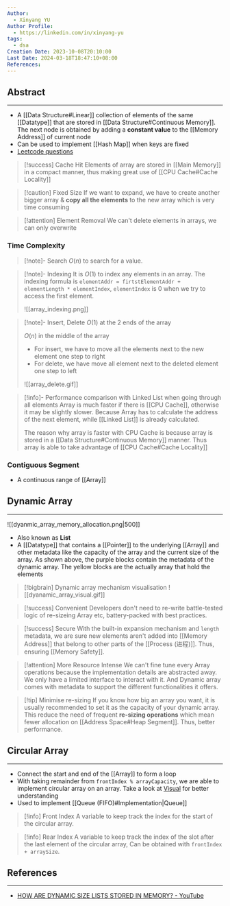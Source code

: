 ```yaml
---
Author:
  - Xinyang YU
Author Profile:
  - https://linkedin.com/in/xinyang-yu
tags:
  - dsa
Creation Date: 2023-10-08T20:10:00
Last Date: 2024-03-18T18:47:10+08:00
References: 
---
```

## Abstract
---
- A [[Data Structure#Linear]] collection of elements of the same [[Datatype]] that are stored in [[Data Structure#Continuous Memory]]. The next node is obtained by adding a **constant value** to the [[Memory Address]] of current node
- Can be used to implement [[Hash Map]] when keys are fixed
- [Leetcode questions](https://github.com/youngyangyang04/leetcode-master#%E6%95%B0%E7%BB%84)

>[!success] Cache Hit
> Elements of array are stored in [[Main Memory]] in a compact manner, thus making great use of [[CPU Cache#Cache Locality]]

>[!caution] Fixed Size
> If we want to expand, we have to create another bigger array & **copy all the elements** to the new array which is very time consuming 

>[!attention] Element Removal
> We can't delete elements in arrays, we can only overwrite

### Time Complexity 
>[!note]- Search
> $O(n)$ to search for a value.

>[!note]- Indexing
> It is $O(1)$  to index any elements in an array. The indexing formula is `elementAddr = firtstElementAddr + elementLength * elementIndex`, `elementIndex` is $0$ when we try to access the first element.
> 
> ![[array_indexing.png]]

>[!note]- Insert, Delete
> $O(1)$ at the 2 ends of the array
> 
> $O(n)$ in the middle of the array
> - For insert, we have to move all the elements next to the new element one step to right
> - For delete, we have move all element next to the deleted element one step to left
> 
> ![[array_delete.gif]]

>[!info]- Performance comparison with Linked List when going through all elements
> Array is much faster if there is [[CPU Cache]], otherwise it may be slightly slower. Because Array has to calculate the address of the next element, while [[Linked List]] is already calculated.
> 
> The reason why array is faster with CPU Cache is because array is stored in a [[Data Structure#Continuous Memory]] manner. Thus array is able to take advantage of [[CPU Cache#Cache Locality]]

### Contiguous Segment
- A continuous range of [[Array]]


## Dynamic Array
---
![[dyanmic_array_memory_allocation.png|500]]
- Also known as **List**
- A [[Datatype]] that contains a [[Pointer]] to the underlying [[Array]] and other metadata like the capacity of the array and the current size of the array. As shown above, the purple blocks contain the metadata of the dynamic array. The yellow blocks are the actually array that hold the elements


>[!bigbrain] Dynamic array mechanism visualisation
> ![[dyanamic_array_visual.gif]]


>[!success] Convenient
> Developers don't need to re-write battle-tested logic of re-sizeing Array etc, battery-packed with best practices.

>[!success] Secure
> With the built-in expansion mechanism and `length` metadata, we are sure new elements aren't added into [[Memory Address]] that belong to other parts of the [[Process (进程)]]. Thus, ensuring [[Memory Safety]].

>[!attention] More Resource Intense
> We can't fine tune every Array operations because the implementation details are abstracted away. We only have a limited interface to interact with it. And Dynamic array comes with metadata to support the different functionalities it offers.

>[!tip] Minimise re-sizing
> If you know how big an array you want, it is usually recommended to set it as the capacity of your dynamic array. This reduce the need of frequent **re-sizing operations** which mean fewer allocation on [[Address Space#Heap Segment]]. Thus, better performance.
## Circular Array
---
- Connect the start and end of the [[Array]] to form a loop
- With taking remainder from ``frontIndex % arrayCapacity``, we are able to implement circular array on an array. Take a look at [Visual](https://www.hello-algo.com/chapter_stack_and_queue/queue/#2) for better understanding
- Used to implement [[Queue (FIFO)#Implementation|Queue]]

>[!info] Front Index
> A variable to keep track the index for the start of the circular array.

>[!info] Rear Index
> A variable to keep track the index of the slot after the last element of the circular array, Can be obtained with `frontIndex + arraySize`.

## References
---
- [HOW ARE DYNAMIC SIZE LISTS STORED IN MEMORY? - YouTube](https://youtu.be/xFMXIgvlgcY?si=0DE9NobYKB97fFnc)